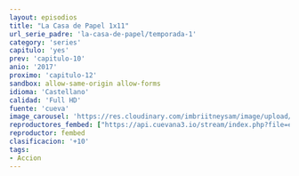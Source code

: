 ```yaml
---
layout: episodios
title: "La Casa de Papel 1x11"
url_serie_padre: 'la-casa-de-papel/temporada-1'
category: 'series'
capitulo: 'yes'
prev: 'capitulo-10'
anio: '2017'
proximo: 'capitulo-12'
sandbox: allow-same-origin allow-forms
idioma: 'Castellano'
calidad: 'Full HD'
fuente: 'cueva'
image_carousel: 'https://res.cloudinary.com/imbriitneysam/image/upload/v1546638640/casa-papel-1-poster-min.jpg'
reproductores_fembed: ["https://api.cuevana3.io/stream/index.php?file=ek5lbm9xYWNrS0xYMTZLa2xNbkdvY3ZTb3BtZng4TGp6ZFpobGFMUGtPSFQxYWFYWU1QUDFORGNwcVpnbEplc2xaTnJZSlRTMGViVTBxZGdsdEhPb3RqWGFXWnBtcFNsbHNKMmM0YTJ3THVvd29aaVpNR21wSlhDaFhlSndaV2gwZE5uVmFuRHpkekkwbmVYcHNiR3JaV1lhMlZwbTVPcGxadHlvcUxWMWRMWTNLT1hjTlhHNWMzSQ","Castellano","https://feurl.com/v/q8wm4sey7k05me-","Castellano","https://www.seriemega.site/v/546-7adwwryjk4g","Castellano","https://gdriveplayer.me/embed2.php?link=kZqmB77NJTgQVDgY0V%252BysQ7t55M1WuiT1PNgq80Ok11XWj7Hr4MvnJTWvz915lS7a7bC2cMaslkwN9MfT%252FOOd0koB9KS2lfHWsfqizEIn6x3zbFmYhAqF1b5mZ1MuirBK3TghE7t%252B5htFrg%252FlE17Hcwvh54YS2Z6ZrUAIhOJnJ%252BOMO3EBfHnxCdJ3EhCUlV55Izyp8ZPCRqN9u9oSSw5OL","Castellano"]
reproductor: fembed
clasificacion: '+10'
tags:
- Accion
---
```












